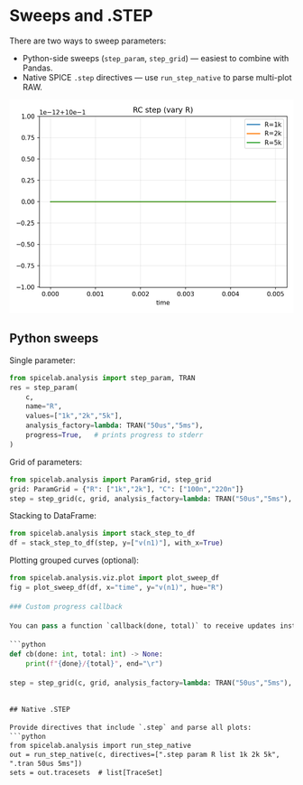 # Sweeps and .STEP

There are two ways to sweep parameters:

- Python-side sweeps (`step_param`, `step_grid`) — easiest to combine with Pandas.
- Native SPICE `.step` directives — use `run_step_native` to parse multi-plot RAW.

![STEP grid](assets/examples/step_grid.png)

## Python sweeps

Single parameter:
```python
from spicelab.analysis import step_param, TRAN
res = step_param(
    c,
    name="R",
    values=["1k","2k","5k"],
    analysis_factory=lambda: TRAN("50us","5ms"),
    progress=True,   # prints progress to stderr
)
```

Grid of parameters:
```python
from spicelab.analysis import ParamGrid, step_grid
grid: ParamGrid = {"R": ["1k","2k"], "C": ["100n","220n"]}
step = step_grid(c, grid, analysis_factory=lambda: TRAN("50us","5ms"), progress=True)
```

Stacking to DataFrame:
```python
from spicelab.analysis import stack_step_to_df
df = stack_step_to_df(step, y=["v(n1)"], with_x=True)
```

Plotting grouped curves (optional):
```python
from spicelab.analysis.viz.plot import plot_sweep_df
fig = plot_sweep_df(df, x="time", y="v(n1)", hue="R")

### Custom progress callback

You can pass a function `callback(done, total)` to receive updates instead of the default bar:

```python
def cb(done: int, total: int) -> None:
    print(f"{done}/{total}", end="\r")

step = step_grid(c, grid, analysis_factory=lambda: TRAN("50us","5ms"), progress=cb)
```
```

## Native .STEP

Provide directives that include `.step` and parse all plots:
```python
from spicelab.analysis import run_step_native
out = run_step_native(c, directives=[".step param R list 1k 2k 5k", ".tran 50us 5ms"])
sets = out.tracesets  # list[TraceSet]
```
